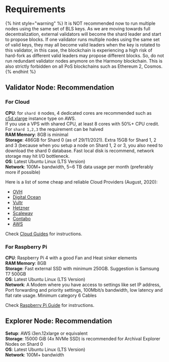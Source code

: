 # Requirements

{% hint style="warning" %}
It is NOT recommended now to run multiple nodes using the same set of BLS keys. As we are moving towards full decentralization, external validators will become the shard leader and start to propose blocks. If one validator runs multiple nodes using the same set of valid keys, they may all become valid leaders when the key is rotated to this validator, in this case, the blockchain is experiencing a high risk of hard-fork as different valid leaders may propose different blocks. So, do not run redundant validator nodes anymore on the Harmony blockchain. This is also strictly forbidden on all PoS blockchains such as Ethereum 2, Cosmos.
{% endhint %}

## Validator Node: Recommendation

### For Cloud

**CPU**: for `shard 0` nodes, 4 dedicated cores are recommended such as [c5d.xlarge](https://aws.amazon.com/blogs/aws/ec2-instance-update-c5-instances-with-local-nvme-storage-c5d/) instance type on AWS.\
If you use a VPS with shared CPU, at least 8 cores with 50%+ CPU credit.\
For `shard 1,2,3` the requirement can be halved\
**RAM Memory**: 8GB is minimal\
**Storage**: 486GB for Shard 0 (as of 29/11/2021). Extra 15GB for Shard 1, 2 and 3 (because when you setup a node on Shard 1, 2 or 3, you also need to download the shard 0 database. Fast local disk is recommend, network storage may hit I/O bottleneck.\
**OS**: Latest Ubuntu Linux (LTS Version)\
**Network**: 100M+ bandwidth, 5\~6 TB data usage per month (preferably more if possible)

Here is a list of some cheap and reliable Cloud Providers (August, 2020):

* [OVH](https://www.ovhcloud.com)
* [Digital Ocean](https://www.digitalocean.com)
* [Vultr](https://www.vultr.com)
* [Hetzner](http://hetzner.com)
* [Scaleway](https://www.scaleway.com)
* [Contabo](https://contabo.com)
* [AWS](https://aws.amazon.com)

Check [Cloud Guides](cloud-guides/) for instructions.

### For Raspberry Pi

**CPU**: Raspberry Pi 4 with a good Fan and Heat sinker elements\
**RAM Memory**: 8GB\
**Storage**: Fast external SSD with minimum 250GB. Suggestion is Samsung T7 500GB\
**OS**: Latest Ubuntu Linux (LTS Version)\
**Network**: A Modem where you have access to settings like set IP address, Port forwarding and priority settings, 100Mbit/s bandwidth, low latency and flat rate usage. Minimum category 6 Cables

Check [Raspberry Pi Guide](raspberry-pi-guide.md) for instructions.

## Explorer Node: Recommendation

**Setup**: AWS i3en.12xlarge or equivalent\
**Storage**: 15000 GiB (4x NVMe SSD) is recommended for Archival Explorer Nodes on Shard 0\
**OS**: Latest Ubuntu Linux (LTS Version)\
**Network**: 100M+ bandwidth
